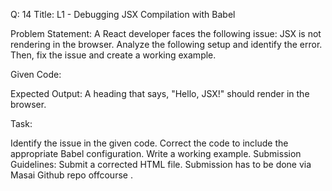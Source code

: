Q: 14
Title:
L1 - Debugging JSX Compilation with Babel

Problem Statement:
A React developer faces the following issue: JSX is not rendering in the browser. Analyze the following setup and identify the error. Then, fix the issue and create a working example.

Given Code:

<script type="text/javascript">
  const root = ReactDOM.createRoot(document.getElementById("root"));
  root.render(<h1>Hello, JSX!</h1>);
</script>

Expected Output: A heading that says, "Hello, JSX!" should render in the browser.

Task:

Identify the issue in the given code.
Correct the code to include the appropriate Babel configuration.
Write a working example.
Submission Guidelines:
Submit a corrected HTML file.
Submission has to be done via Masai Github repo offcourse .
